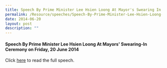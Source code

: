 ```yaml
---
title: Speech By Prime Minister Lee Hsien Loong At Mayor's Swearing In Ceremony
permalink: /Resource/speeches/Speech-By-Prime-Minister-Lee-Hsien-Loong-At-Mayors-SwearingIn-Ceremony
date: 2014-06-20
layout: post
description: ""
---
```

#### Speech By Prime Minister Lee Hsien Loong At Mayors' Swearing-In Ceremony on Friday, 20 June 2014

Click [here](/files/NewsRoom/speech-by-prime-minister-lee-hsien-loong-at-mayors-swearingin-ceremony-on-friday-20-june-2014.pdf) to read the full speech.